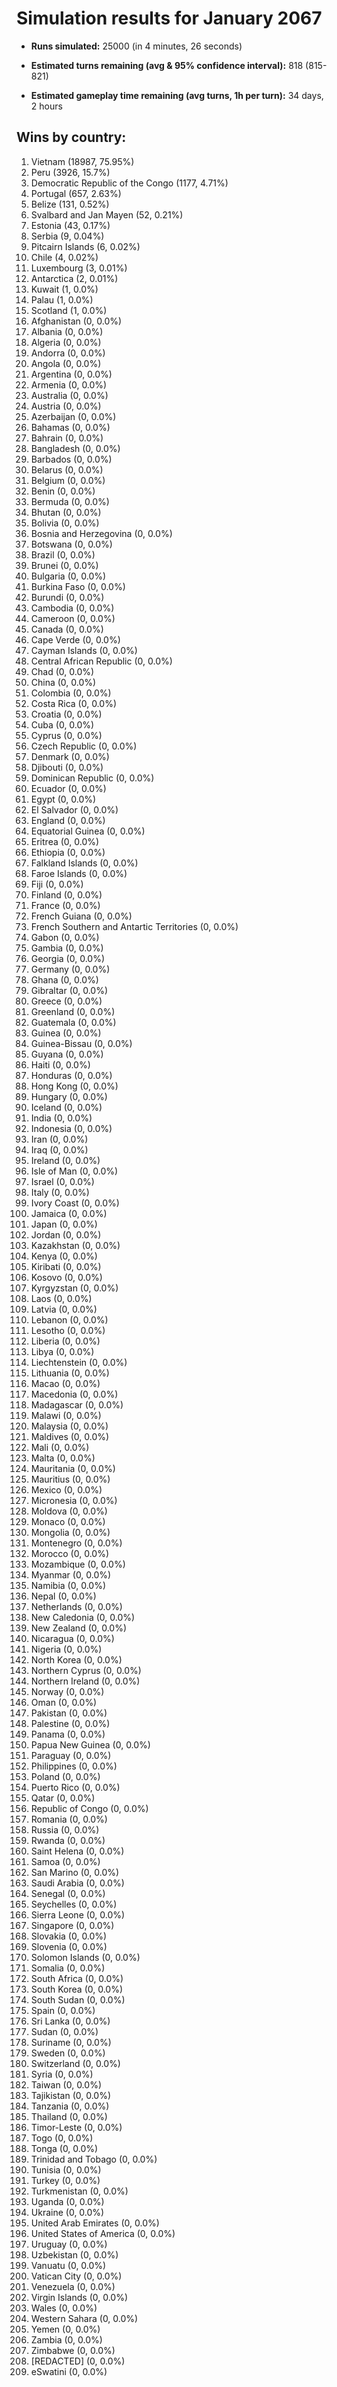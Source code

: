 # Simulation results for January 2067

* **Runs simulated:** 25000 (in 4 minutes, 26 seconds)

* **Estimated turns remaining (avg & 95% confidence interval):** 818 (815-821)

* **Estimated gameplay time remaining (avg turns, 1h per turn):** 34 days, 2 hours

## Wins by country:
1. Vietnam (18987, 75.95%)
2. Peru (3926, 15.7%)
3. Democratic Republic of the Congo (1177, 4.71%)
4. Portugal (657, 2.63%)
5. Belize (131, 0.52%)
6. Svalbard and Jan Mayen (52, 0.21%)
7. Estonia (43, 0.17%)
8. Serbia (9, 0.04%)
9. Pitcairn Islands (6, 0.02%)
10. Chile (4, 0.02%)
11. Luxembourg (3, 0.01%)
12. Antarctica (2, 0.01%)
13. Kuwait (1, 0.0%)
14. Palau (1, 0.0%)
15. Scotland (1, 0.0%)
16. Afghanistan (0, 0.0%)
17. Albania (0, 0.0%)
18. Algeria (0, 0.0%)
19. Andorra (0, 0.0%)
20. Angola (0, 0.0%)
21. Argentina (0, 0.0%)
22. Armenia (0, 0.0%)
23. Australia (0, 0.0%)
24. Austria (0, 0.0%)
25. Azerbaijan (0, 0.0%)
26. Bahamas (0, 0.0%)
27. Bahrain (0, 0.0%)
28. Bangladesh (0, 0.0%)
29. Barbados (0, 0.0%)
30. Belarus (0, 0.0%)
31. Belgium (0, 0.0%)
32. Benin (0, 0.0%)
33. Bermuda (0, 0.0%)
34. Bhutan (0, 0.0%)
35. Bolivia (0, 0.0%)
36. Bosnia and Herzegovina (0, 0.0%)
37. Botswana (0, 0.0%)
38. Brazil (0, 0.0%)
39. Brunei (0, 0.0%)
40. Bulgaria (0, 0.0%)
41. Burkina Faso (0, 0.0%)
42. Burundi (0, 0.0%)
43. Cambodia (0, 0.0%)
44. Cameroon (0, 0.0%)
45. Canada (0, 0.0%)
46. Cape Verde (0, 0.0%)
47. Cayman Islands (0, 0.0%)
48. Central African Republic (0, 0.0%)
49. Chad (0, 0.0%)
50. China (0, 0.0%)
51. Colombia (0, 0.0%)
52. Costa Rica (0, 0.0%)
53. Croatia (0, 0.0%)
54. Cuba (0, 0.0%)
55. Cyprus (0, 0.0%)
56. Czech Republic (0, 0.0%)
57. Denmark (0, 0.0%)
58. Djibouti (0, 0.0%)
59. Dominican Republic (0, 0.0%)
60. Ecuador (0, 0.0%)
61. Egypt (0, 0.0%)
62. El Salvador (0, 0.0%)
63. England (0, 0.0%)
64. Equatorial Guinea (0, 0.0%)
65. Eritrea (0, 0.0%)
66. Ethiopia (0, 0.0%)
67. Falkland Islands (0, 0.0%)
68. Faroe Islands (0, 0.0%)
69. Fiji (0, 0.0%)
70. Finland (0, 0.0%)
71. France (0, 0.0%)
72. French Guiana (0, 0.0%)
73. French Southern and Antartic Territories (0, 0.0%)
74. Gabon (0, 0.0%)
75. Gambia (0, 0.0%)
76. Georgia (0, 0.0%)
77. Germany (0, 0.0%)
78. Ghana (0, 0.0%)
79. Gibraltar (0, 0.0%)
80. Greece (0, 0.0%)
81. Greenland (0, 0.0%)
82. Guatemala (0, 0.0%)
83. Guinea (0, 0.0%)
84. Guinea-Bissau (0, 0.0%)
85. Guyana (0, 0.0%)
86. Haiti (0, 0.0%)
87. Honduras (0, 0.0%)
88. Hong Kong (0, 0.0%)
89. Hungary (0, 0.0%)
90. Iceland (0, 0.0%)
91. India (0, 0.0%)
92. Indonesia (0, 0.0%)
93. Iran (0, 0.0%)
94. Iraq (0, 0.0%)
95. Ireland (0, 0.0%)
96. Isle of Man (0, 0.0%)
97. Israel (0, 0.0%)
98. Italy (0, 0.0%)
99. Ivory Coast (0, 0.0%)
100. Jamaica (0, 0.0%)
101. Japan (0, 0.0%)
102. Jordan (0, 0.0%)
103. Kazakhstan (0, 0.0%)
104. Kenya (0, 0.0%)
105. Kiribati (0, 0.0%)
106. Kosovo (0, 0.0%)
107. Kyrgyzstan (0, 0.0%)
108. Laos (0, 0.0%)
109. Latvia (0, 0.0%)
110. Lebanon (0, 0.0%)
111. Lesotho (0, 0.0%)
112. Liberia (0, 0.0%)
113. Libya (0, 0.0%)
114. Liechtenstein (0, 0.0%)
115. Lithuania (0, 0.0%)
116. Macao (0, 0.0%)
117. Macedonia (0, 0.0%)
118. Madagascar (0, 0.0%)
119. Malawi (0, 0.0%)
120. Malaysia (0, 0.0%)
121. Maldives (0, 0.0%)
122. Mali (0, 0.0%)
123. Malta (0, 0.0%)
124. Mauritania (0, 0.0%)
125. Mauritius (0, 0.0%)
126. Mexico (0, 0.0%)
127. Micronesia (0, 0.0%)
128. Moldova (0, 0.0%)
129. Monaco (0, 0.0%)
130. Mongolia (0, 0.0%)
131. Montenegro (0, 0.0%)
132. Morocco (0, 0.0%)
133. Mozambique (0, 0.0%)
134. Myanmar (0, 0.0%)
135. Namibia (0, 0.0%)
136. Nepal (0, 0.0%)
137. Netherlands (0, 0.0%)
138. New Caledonia (0, 0.0%)
139. New Zealand (0, 0.0%)
140. Nicaragua (0, 0.0%)
141. Nigeria (0, 0.0%)
142. North Korea (0, 0.0%)
143. Northern Cyprus (0, 0.0%)
144. Northern Ireland (0, 0.0%)
145. Norway (0, 0.0%)
146. Oman (0, 0.0%)
147. Pakistan (0, 0.0%)
148. Palestine (0, 0.0%)
149. Panama (0, 0.0%)
150. Papua New Guinea (0, 0.0%)
151. Paraguay (0, 0.0%)
152. Philippines (0, 0.0%)
153. Poland (0, 0.0%)
154. Puerto Rico (0, 0.0%)
155. Qatar (0, 0.0%)
156. Republic of Congo (0, 0.0%)
157. Romania (0, 0.0%)
158. Russia (0, 0.0%)
159. Rwanda (0, 0.0%)
160. Saint Helena (0, 0.0%)
161. Samoa (0, 0.0%)
162. San Marino (0, 0.0%)
163. Saudi Arabia (0, 0.0%)
164. Senegal (0, 0.0%)
165. Seychelles (0, 0.0%)
166. Sierra Leone (0, 0.0%)
167. Singapore (0, 0.0%)
168. Slovakia (0, 0.0%)
169. Slovenia (0, 0.0%)
170. Solomon Islands (0, 0.0%)
171. Somalia (0, 0.0%)
172. South Africa (0, 0.0%)
173. South Korea (0, 0.0%)
174. South Sudan (0, 0.0%)
175. Spain (0, 0.0%)
176. Sri Lanka (0, 0.0%)
177. Sudan (0, 0.0%)
178. Suriname (0, 0.0%)
179. Sweden (0, 0.0%)
180. Switzerland (0, 0.0%)
181. Syria (0, 0.0%)
182. Taiwan (0, 0.0%)
183. Tajikistan (0, 0.0%)
184. Tanzania (0, 0.0%)
185. Thailand (0, 0.0%)
186. Timor-Leste (0, 0.0%)
187. Togo (0, 0.0%)
188. Tonga (0, 0.0%)
189. Trinidad and Tobago (0, 0.0%)
190. Tunisia (0, 0.0%)
191. Turkey (0, 0.0%)
192. Turkmenistan (0, 0.0%)
193. Uganda (0, 0.0%)
194. Ukraine (0, 0.0%)
195. United Arab Emirates (0, 0.0%)
196. United States of America (0, 0.0%)
197. Uruguay (0, 0.0%)
198. Uzbekistan (0, 0.0%)
199. Vanuatu (0, 0.0%)
200. Vatican City (0, 0.0%)
201. Venezuela (0, 0.0%)
202. Virgin Islands (0, 0.0%)
203. Wales (0, 0.0%)
204. Western Sahara (0, 0.0%)
205. Yemen (0, 0.0%)
206. Zambia (0, 0.0%)
207. Zimbabwe (0, 0.0%)
208. [REDACTED] (0, 0.0%)
209. eSwatini (0, 0.0%)
